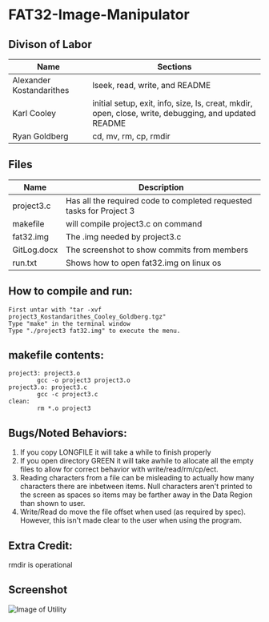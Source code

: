 # FAT32-Image-Manipulator

## Divison of Labor
| Name | Sections |
| --- | --- |
| Alexander Kostandarithes | lseek, read, write, and README |
| Karl Cooley | initial setup, exit, info, size, ls, creat, mkdir, open, close, write, debugging, and updated README |
| Ryan Goldberg | cd, mv, rm, cp, rmdir |

## Files 
| Name | Description |
| --- | --- |
| project3.c | Has all the required code to completed requested tasks for Project 3 |
| makefile | will compile project3.c on command |
| fat32.img | The .img needed by project3.c   |
| GitLog.docx | The screenshot to show commits from members   |
| run.txt | Shows how to open fat32.img on linux os |
  
## How to compile and run:  
```
First untar with "tar -xvf project3_Kostandarithes_Cooley_Goldberg.tgz"  
Type "make" in the terminal window
Type "./project3 fat32.img" to execute the menu.  
```

## makefile contents:  
```
project3: project3.o  
        gcc -o project3 project3.o  
project3.o: project3.c  
        gcc -c project3.c  
clean:  
        rm *.o project3  
```
  
## Bugs/Noted Behaviors:
1. If you copy LONGFILE it will take a while to finish properly
2. If you open directory GREEN it will take awhile to allocate all the empty files 
to allow for correct behavior with write/read/rm/cp/ect.
3. Reading characters from a file can be misleading to actually how many characters
there are inbetween items. Null characters aren't printed to the screen as spaces so items
may be farther away in the Data Region than shown to user.
4. Write/Read do move the file offset when used (as required by spec). However, this isn't 
made clear to the user when using the program.
  
## Extra Credit:  
rmdir is operational  

## Screenshot
![Image of Utility](https://i.imgur.com/I0kRBfX.png)
